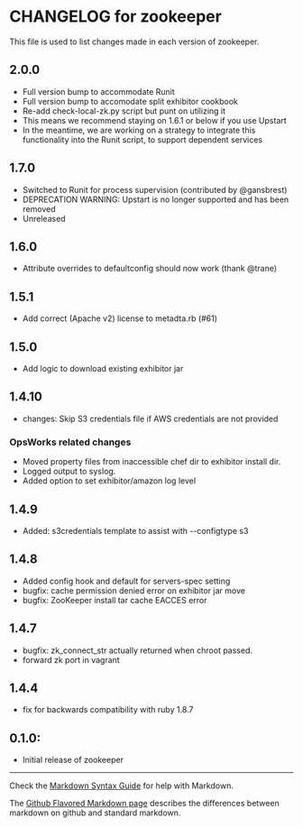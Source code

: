 # CHANGELOG for zookeeper

This file is used to list changes made in each version of zookeeper.

## 2.0.0
- Full version bump to accommodate Runit
- Full version bump to accomodate split exhibitor cookbook
- Re-add check-local-zk.py script but punt on utilizing it
- This means we recommend staying on 1.6.1 or below if you use Upstart
- In the meantime, we are working on a strategy to integrate this functionality
  into the Runit script, to support dependent services

## 1.7.0
- Switched to Runit for process supervision (contributed by @gansbrest)
- DEPRECATION WARNING: Upstart is no longer supported and has been removed
- Unreleased

## 1.6.0
- Attribute overrides to defaultconfig should now work (thank @trane)

## 1.5.1
- Add correct (Apache v2) license to metadta.rb (#61)

## 1.5.0
- Add logic to download existing exhibitor jar

## 1.4.10
- changes: Skip S3 credentials file if AWS credentials are not provided

### OpsWorks related changes
- Moved property files from inaccessible chef dir to exhibitor install dir.
- Logged output to syslog.
- Added option to set exhibitor/amazon log level

## 1.4.9
- Added: s3credentials template to assist with --configtype s3

## 1.4.8
- Added config hook and default for servers-spec setting
- bugfix: cache permission denied error on exhibitor jar move
- bugfix: ZooKeeper install tar cache EACCES error


## 1.4.7
- bugfix: zk_connect_str actually returned when chroot passed.
- forward zk port in vagrant

## 1.4.4

* fix for backwards compatibility with ruby 1.8.7


## 0.1.0:

* Initial release of zookeeper

- - -
Check the [Markdown Syntax Guide](http://daringfireball.net/projects/markdown/syntax) for help with Markdown.

The [Github Flavored Markdown page](http://github.github.com/github-flavored-markdown/) describes the differences between markdown on github and standard markdown.

